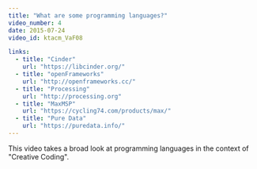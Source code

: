 ```yaml
---
title: "What are some programming languages?"
video_number: 4
date: 2015-07-24
video_id: ktacm_VaF08

links:
  - title: "Cinder"
    url: "https://libcinder.org/"
  - title: "openFrameworks"
    url: "http://openframeworks.cc/"
  - title: "Processing"
    url: "http://processing.org"
  - title: "MaxMSP"
    url: "https://cycling74.com/products/max/"
  - title: "Pure Data"
    url: "https://puredata.info/"
---
```


This video takes a broad look at programming languages in the context of "Creative Coding".
